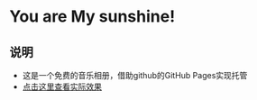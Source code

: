 # You are My sunshine!

## 说明
* 这是一个免费的音乐相册，借助github的GitHub Pages实现托管
* [点击这里查看实际效果](http://yuan.love.xuzhiwei.site/)
